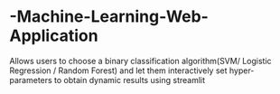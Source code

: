 # -Machine-Learning-Web-Application
Allows users to choose a binary classification algorithm(SVM/ Logistic Regression / Random Forest) 
and let them interactively set hyper-parameters to obtain dynamic results using streamlit
